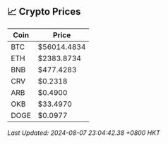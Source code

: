 ## 📈 Crypto Prices

| Coin | Price |
| ---- | ----- |
| BTC | $56014.4834 |
| ETH | $2383.8734 |
| BNB | $477.4283 |
| CRV | $0.2318 |
| ARB | $0.4900 |
| OKB | $33.4970 |
| DOGE | $0.0977 |

_Last Updated: 2024-08-07 23:04:42.38 +0800 HKT_